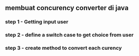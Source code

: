 ## membuat concurency converter di java

### step 1 - Getting input user

### step 2 - define a switch case to get choice from user

### step 3 - create method to convert each curency